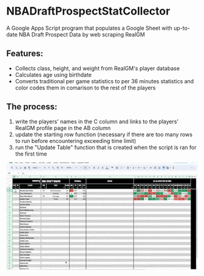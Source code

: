 # NBADraftProspectStatCollector
A Google Apps Script program that populates a Google Sheet with up-to-date NBA Draft Prospect Data by web scraping RealGM

## Features:
- Collects class, height, and weight from RealGM's player database
- Calculates age using birthdate
- Converts traditional per game statistics to per 36 minutes statistics and color codes them in comarison to the rest of the players

## The process:
1) write the players' names in the C column and links to the players' RealGM profile page in the AB column
2) update the starting row function (necessary if there are too many rows to run before encountering exceeding time limit)
3) run the "Update Table" function that is created when the script is ran for the first time

![gif that demonstrates the process](demo.gif)
